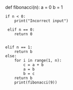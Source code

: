 def fibonacci(n):
    a = 0
    b = 1
     
   
   
    if n < 0:
        print("Incorrect input")
           
     elif n == 0:
        return 0
       
   
    elif n == 1:
        return b
    else:
        for i in range(1, n):
            c = a + b
            a = b
            b = c
        return b
        print(fibonacci(9))
       
